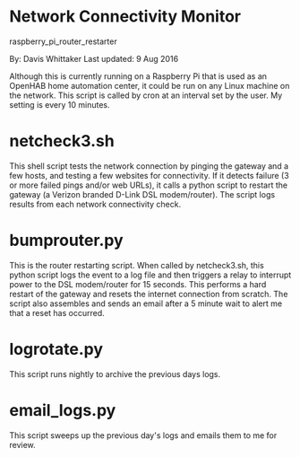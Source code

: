 # Network Connectivity Monitor
raspberry_pi_router_restarter

By: Davis Whittaker
Last updated: 9 Aug 2016

Although this is currently running on a Raspberry Pi that is used as an OpenHAB home automation center, it could be run on any Linux machine on the network.  This script is called by cron at an interval set by the user.  My setting is every 10 minutes.

# netcheck3.sh
This shell script tests the network connection by pinging the gateway and a few hosts, and testing a few websites for connectivity.  If it detects failure (3 or more failed pings and/or web URLs), it calls a python script to restart the gateway (a Verizon branded D-Link DSL modem/router).  The script logs results from each network connectivity check.

# bumprouter.py
This is the router restarting script.  When called by netcheck3.sh, this python script logs the event to a log file and then triggers a relay to interrupt power to the DSL modem/router for 15 seconds.  This performs a hard restart of the gateway and resets the internet connection from scratch.  The script also assembles and sends an email after a 5 minute wait to alert me that a reset has occurred.

# logrotate.py
This script runs nightly to archive the previous days logs.

# email_logs.py
This script sweeps up the previous day's logs and emails them to me for review.

